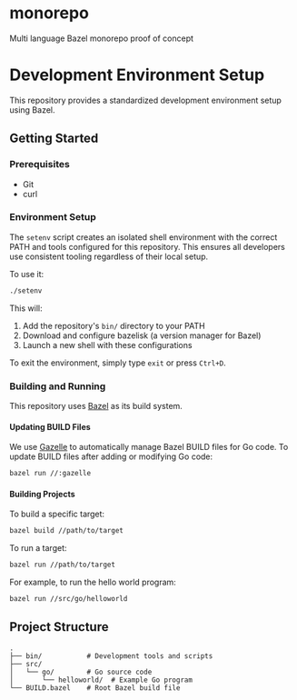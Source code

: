 # monorepo
Multi language Bazel monorepo proof of concept

# Development Environment Setup

This repository provides a standardized development environment setup using Bazel.

## Getting Started

### Prerequisites

- Git
- curl

### Environment Setup

The `setenv` script creates an isolated shell environment with the correct PATH and tools configured for this repository. This ensures all developers use consistent tooling regardless of their local setup.

To use it:

```bash
./setenv
```

This will:
1. Add the repository's `bin/` directory to your PATH
2. Download and configure bazelisk (a version manager for Bazel)
3. Launch a new shell with these configurations

To exit the environment, simply type `exit` or press `Ctrl+D`.

### Building and Running

This repository uses [Bazel](https://bazel.build/) as its build system. 

#### Updating BUILD Files

We use [Gazelle](https://github.com/bazelbuild/bazel-gazelle) to automatically manage Bazel BUILD files for Go code. To update BUILD files after adding or modifying Go code:

```bash
bazel run //:gazelle
```

#### Building Projects

To build a specific target:
```bash
bazel build //path/to/target
```

To run a target:
```bash
bazel run //path/to/target
```

For example, to run the hello world program:
```bash
bazel run //src/go/helloworld
```

## Project Structure

```
.
├── bin/           # Development tools and scripts
├── src/          
│   └── go/        # Go source code
│       └── helloworld/  # Example Go program
└── BUILD.bazel    # Root Bazel build file
```
